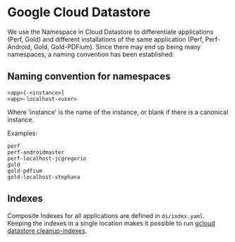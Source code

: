 # Google Cloud Datastore

We use the Namespace in Cloud Datastore to differentiate applications (Perf,
Gold) and different installations of the same application (Perf, Perf-Android,
Gold, Gold-PDFium). Since there may end up being many namespaces, a naming
convention has been established:

## Naming convention for namespaces

    <app>[-<instance>]
    <app>-localhost-<user>

Where 'instance' is the name of the instance, or blank if there is a canonical
instance.

Examples:

    perf
    perf-androidmaster
    perf-localhost-jcgregorio
    gold
    gold-pdfium
    gold-localhost-stephana

## Indexes

Composite Indexes for all applications are defined in `ds/index.yaml`. Keeping
the indexes in a single location makes it possible to run
[gcloud datastore cleanup-indexes](https://cloud.google.com/sdk/gcloud/reference/datastore/cleanup-indexes).
